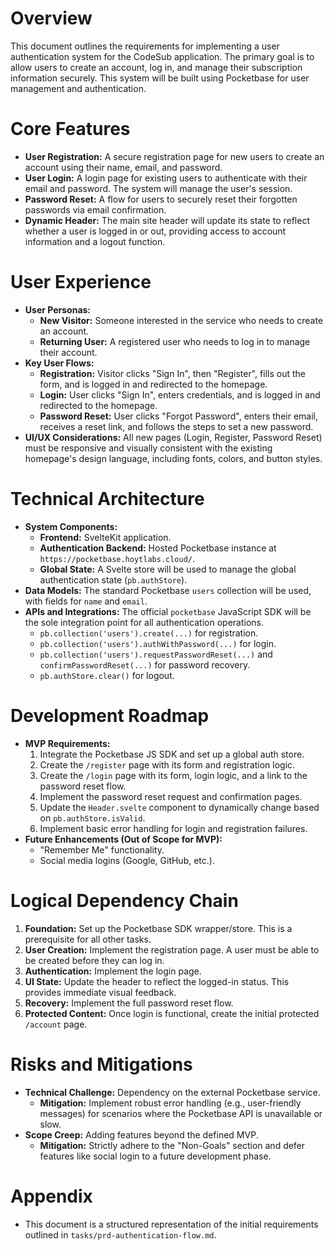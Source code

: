# Overview
This document outlines the requirements for implementing a user authentication system for the CodeSub application. The primary goal is to allow users to create an account, log in, and manage their subscription information securely. This system will be built using Pocketbase for user management and authentication.

# Core Features
- **User Registration:** A secure registration page for new users to create an account using their name, email, and password.
- **User Login:** A login page for existing users to authenticate with their email and password. The system will manage the user's session.
- **Password Reset:** A flow for users to securely reset their forgotten passwords via email confirmation.
- **Dynamic Header:** The main site header will update its state to reflect whether a user is logged in or out, providing access to account information and a logout function.

# User Experience
- **User Personas:**
  - **New Visitor:** Someone interested in the service who needs to create an account.
  - **Returning User:** A registered user who needs to log in to manage their account.
- **Key User Flows:**
  - **Registration:** Visitor clicks "Sign In", then "Register", fills out the form, and is logged in and redirected to the homepage.
  - **Login:** User clicks "Sign In", enters credentials, and is logged in and redirected to the homepage.
  - **Password Reset:** User clicks "Forgot Password", enters their email, receives a reset link, and follows the steps to set a new password.
- **UI/UX Considerations:** All new pages (Login, Register, Password Reset) must be responsive and visually consistent with the existing homepage's design language, including fonts, colors, and button styles.

# Technical Architecture
- **System Components:**
  - **Frontend:** SvelteKit application.
  - **Authentication Backend:** Hosted Pocketbase instance at `https://pocketbase.hoytlabs.cloud/`.
  - **Global State:** A Svelte store will be used to manage the global authentication state (`pb.authStore`).
- **Data Models:** The standard Pocketbase `users` collection will be used, with fields for `name` and `email`.
- **APIs and Integrations:** The official `pocketbase` JavaScript SDK will be the sole integration point for all authentication operations.
  - `pb.collection('users').create(...)` for registration.
  - `pb.collection('users').authWithPassword(...)` for login.
  - `pb.collection('users').requestPasswordReset(...)` and `confirmPasswordReset(...)` for password recovery.
  - `pb.authStore.clear()` for logout.

# Development Roadmap
- **MVP Requirements:**
  1.  Integrate the Pocketbase JS SDK and set up a global auth store.
  2.  Create the `/register` page with its form and registration logic.
  3.  Create the `/login` page with its form, login logic, and a link to the password reset flow.
  4.  Implement the password reset request and confirmation pages.
  5.  Update the `Header.svelte` component to dynamically change based on `pb.authStore.isValid`.
  6.  Implement basic error handling for login and registration failures.
- **Future Enhancements (Out of Scope for MVP):**
  - "Remember Me" functionality.
  - Social media logins (Google, GitHub, etc.).

# Logical Dependency Chain
1.  **Foundation:** Set up the Pocketbase SDK wrapper/store. This is a prerequisite for all other tasks.
2.  **User Creation:** Implement the registration page. A user must be able to be created before they can log in.
3.  **Authentication:** Implement the login page.
4.  **UI State:** Update the header to reflect the logged-in status. This provides immediate visual feedback.
5.  **Recovery:** Implement the full password reset flow.
6.  **Protected Content:** Once login is functional, create the initial protected `/account` page.

# Risks and Mitigations
- **Technical Challenge:** Dependency on the external Pocketbase service.
  - **Mitigation:** Implement robust error handling (e.g., user-friendly messages) for scenarios where the Pocketbase API is unavailable or slow.
- **Scope Creep:** Adding features beyond the defined MVP.
  - **Mitigation:** Strictly adhere to the "Non-Goals" section and defer features like social login to a future development phase.

# Appendix
- This document is a structured representation of the initial requirements outlined in `tasks/prd-authentication-flow.md`. 